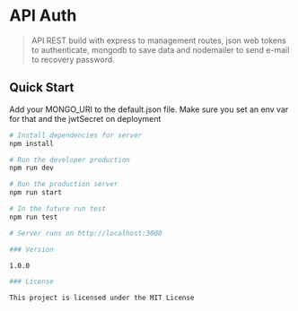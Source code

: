 # API Auth

> API REST build with express to management routes, json web tokens to authenticate, mongodb to save data and nodemailer to send e-mail to recovery password.
## Quick Start

Add your MONGO_URI to the default.json file. Make sure you set an env var for that and the jwtSecret on deployment

```bash
# Install dependencies for server
npm install

# Run the developer production
npm run dev

# Run the production server
npm run start

# In the future run test
npm run test

# Server runs on http://localhost:3000

### Version

1.0.0

### License

This project is licensed under the MIT License
